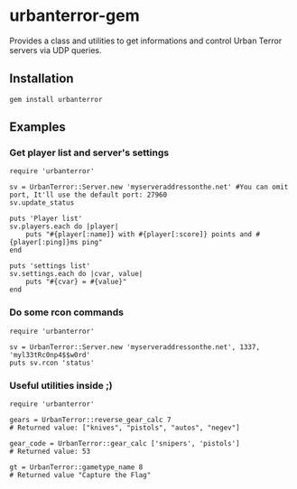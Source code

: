 urbanterror-gem
===============

Provides a class and utilities to get informations and control Urban Terror servers via UDP queries.

## Installation

`gem install urbanterror`

## Examples
### Get player list and server's settings
  
	require 'urbanterror'
		
	sv = UrbanTerror::Server.new 'myserveraddressonthe.net' #You can omit port, It'll use the default port: 27960
	sv.update_status
		
	puts 'Player list'
	sv.players.each do |player|
       	puts "#{player[:name]} with #{player[:score]} points and #{player[:ping]}ms ping"
	end
		
	puts 'settings list'
	sv.settings.each do |cvar, value|
       	puts "#{cvar} = #{value}"
	end

### Do some rcon commands 

	require 'urbanterror'
		
	sv = UrbanTerror::Server.new 'myserveraddressonthe.net', 1337, 'myl33tRc0np4$$w0rd'
	puts sv.rcon 'status'

### Useful utilities inside ;)

	require 'urbanterror'
	
	gears = UrbanTerror::reverse_gear_calc 7
	# Returned value: ["knives", "pistols", "autos", "negev"]
	
	gear_code = UrbanTerror::gear_calc ['snipers', 'pistols']
	# Returned value: 53

	gt = UrbanTerror::gametype_name 8
	# Returned value "Capture the Flag"
	
